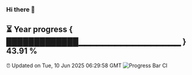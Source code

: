 ### Hi there 👋
⏳ Year progress { █████████████▁▁▁▁▁▁▁▁▁▁▁▁▁▁▁▁▁ } 43.91 %
---
⏰ Updated on Tue, 10 Jun 2025 06:29:58 GMT
![Progress Bar CI](https://github.com/liununu/liununu/workflows/Progress%20Bar%20CI/badge.svg)
